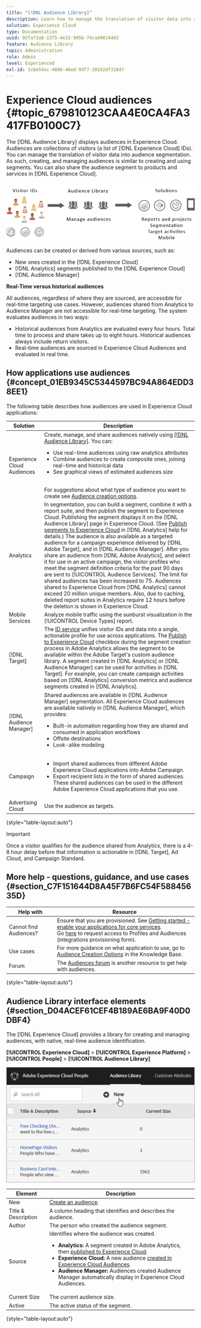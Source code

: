 ```yaml
---
title: "[!DNL Audience Library]"
description: Learn how to manage the translation of visitor data into audience segmentation in Experience Cloud [!DNL Audience Library].
solution: Experience Cloud
type: Documentation
uuid: 92faf3a8-1375-4e32-905b-74cad48144d3
feature: Audience Library
topic: Administration
role: Admin
level: Experienced
exl-id: 1c6e54ac-4886-46ed-9df7-201d2df31847
---
```

# Experience Cloud audiences {#topic_679810123CAA4E0CA4FA3417FB0100C7}

The [!DNL Audience Library] displays audiences in Experience Cloud. Audiences are collections of visitors (a list of [!DNL Experience Cloud] IDs). You can manage the translation of visitor data into audience segmentation. As such, creating, and managing audiences is similar to creating and using segments. You can also share the audience segment to products and services in [!DNL Experience Cloud]. 

![Experience Cloud audiences](assets/audiences.png) 

Audiences can be created or derived from various sources, such as: 

* New ones created in the [!DNL Experience Cloud]
* [!DNL Analytics] segments published to the [!DNL Experience Cloud]
* [!DNL Audience Manager]

**Real-Time versus historical audiences**

All audiences, regardless of where they are sourced, are accessible for real-time targeting use cases. However, audiences shared from Analytics to Audience Manager are not accessible for real-time targeting. The system evaluates audiences in two ways: 

* Historical audiences from Analytics are evaluated every four hours. Total time to process and share takes up to eight hours. Historical audiences always include return visitors.
* Real-time audiences are sourced in Experience Cloud Audiences and evaluated in real time.

## How applications use audiences {#concept_01EB9345C5344597BC94A864EDD38EE1}

The following table describes how audiences are used in Experience Cloud applications: 

| Solution | Description |
|--- |--- |
|Experience Cloud Audiences|Create, manage, and share audiences natively using [[!DNL Audience Library]](audience-library.md). You can:<ul><li>Use real-time audiences using raw analytics attributes</li><li>Combine audiences to create composite ones, joining real-time and historical data</li><li>See graphical views of estimated audiences size</li></ul><br>For suggestions about what type of audience you want to create see [Audience creation options](https://experienceleague.adobe.com/docs/experience-cloud-kcs/kbarticles/KA-16471.html?lang=en).|
|Analytics|In segmentation, you can build a segment, combine it with a report suite, and then publish the segment to Experience Cloud. Publishing the segment displays it on the [!DNL Audience Library] page in Experience Cloud. (See [Publish segments to Experience Cloud](https://experienceleague.adobe.com/docs/analytics/components/segmentation/segmentation-workflow/seg-publish.html?lang=en) in [!DNL Analytics] help for details.) The audience is also available as a targeted audience for a campaign experience delivered by [!DNL Adobe Target], and in [!DNL Audience Manager]. After you share an audience from [!DNL Adobe Analytics], and select it for use in an active campaign, the visitor profiles who meet the segment definition criteria for the past 90 days are sent to [!UICONTROL Audience Services]. The limit for shared audiences has been increased to 75. Audiences shared to Experience Cloud from [!DNL Analytics] cannot exceed 20 million unique members. Also, due to caching, deleted report suites in Analytics require 12 hours before the deletion is shown in Experience Cloud.|
|Mobile Services|Analyze mobile traffic using the sunburst visualization in the [!UICONTROL Device Types] report.|
|[!DNL Target]|The [ID service](https://experienceleague.adobe.com/docs/id-service/using/home.html?lang=en) unifies visitor IDs and data into a single, actionable profile for use across applications. The [Publish to Experience Cloud](audience-library.md) checkbox during the segment creation process in Adobe Analytics allows the segment to be available within the Adobe Target's custom audience library. A segment created in [!DNL Analytics] or [!DNL Audience Manager] can be used for activities in [!DNL Target]. For example, you can create campaign activities based on [!DNL Analytics] conversion metrics and audience segments created in [!DNL Analytics].|
|[!DNL Audience Manager]|Shared audiences are available in [!DNL Audience Manager] segmentation. All Experience Cloud audiences are available natively in [!DNL Audience Manager], which provides:<ul><li>Built-in automation regarding how they are shared and consumed in application workflows</li><li>Offsite destinations</li><li>Look-alike modeling</li></ul>|
|Campaign|<ul><li>Import shared audiences from different Adobe Experience Cloud applications into Adobe Campaign.</li><li>Export recipient lists in the form of shared audiences. These shared audiences can be used in the different Adobe Experience Cloud applications that you use.</li></ul>|
|Advertising Cloud|Use the audience as targets.|

{style="table-layout:auto"}

>[!IMPORTANT]
>
>Once a visitor qualifies for the audience shared from Analytics, there is a 4-8 hour delay before that information is actionable in [!DNL Target], Ad Cloud, and Campaign Standard.

## More help - questions, guidance, and use cases {#section_C7F151644D8A45F7B6FC54F58845635D}

| Help with | Resource |
|--- |--- |
|Cannot find Audiences?|Ensure that you are provisioned. See [Getting started - enable your applications for core services](core-services.md).<br>Go [here](https://adobe.allegiancetech.com/cgi-bin/qwebcorporate.dll?idx=X8SVES) to request access to Profiles and Audiences (integrations provisioning form).|
|Use cases|For more guidance on what application to use, go to [Audience Creation Options](https://experienceleague.adobe.com/docs/experience-cloud-kcs/kbarticles/KA-16471.html?lang=en) in the Knowledge Base.|
|Forum|The [Audiences forum](https://experienceleaguecommunities.adobe.com/t5/Adobe-Experience-Cloud-Audiences/ct-p/experience-cloud-audiences-community) is another resource to get help with audiences.|

{style="table-layout:auto"}

## Audience Library interface elements {#section_D04ACEF61CEF4B189AE6BA9F40D0DBF4}

The [!DNL Experience Cloud] provides a library for creating and managing audiences, with native, real-time audience identification. 

**[!UICONTROL Experience Cloud]** > **[!UICONTROL Experience Platform]** > **[!UICONTROL People]** > **[!UICONTROL Audience Library]** 

![Add audience in Audience Library](assets/audience_library.png) 

| Element | Description |
|--- |--- |
|New|[Create an audience](audience-library.md).|
|Title & Description|A column heading that identifies and describes the audience.|
|Author|The person who created the audience segment.|
|Source|Identifies where the audience was created.<ul><li>**Analytics:** A segment created in Adobe Analytics, then [published to Experience Cloud](audience-library.md).</li><li>**Experience Cloud:** A new audience [created in Experience Cloud Audiences](audience-library.md).</li><li>**Audience Manager:** Audiences created Audience Manager automatically display in Experience Cloud Audiences.</li></ul>|
|Current Size|The current audience size.|
|Active|The active status of the segment.|

{style="table-layout:auto"}
